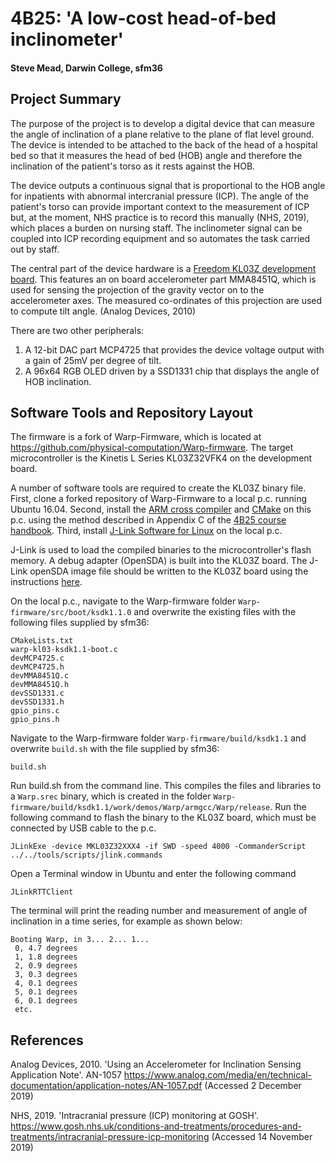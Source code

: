 # 4B25: 'A low-cost head-of-bed inclinometer'

#### Steve Mead, Darwin College, sfm36

## Project Summary

The purpose of the project is to develop a digital device that can measure the angle of inclination of a plane relative to the plane of flat level ground. The device is intended to be attached to the back of the head of a hospital bed so that it measures the head of bed (HOB) angle and therefore the inclination of the patient's torso as it rests against the HOB.

The device outputs a continuous signal that is proportional to the HOB angle for inpatients with abnormal intercranial pressure (ICP). The angle of the patient's torso can provide important context to the measurement of ICP but, at the moment, NHS practice is to record this manually (NHS, 2019), which places a burden on nursing staff. The inclinometer signal can be coupled into ICP recording equipment and so automates the task carried out by staff.

The central part of the device hardware is a [Freedom KL03Z development board](https://www.nxp.com/design/development-boards/freedom-development-boards/mcu-boards/freedom-development-platform-for-kinetis-kl03-mcus:FRDM-KL03Z). This features an on board accelerometer part MMA8451Q, which is used for sensing the projection of the gravity vector on to the accelerometer axes. The measured co-ordinates of this projection are used to compute tilt angle. (Analog Devices, 2010)

There are two other peripherals: 
1. A 12-bit DAC part MCP4725 that provides the device voltage output with a gain of 25mV per degree of tilt.
2. A 96x64 RGB OLED driven by a SSD1331 chip that displays the angle of HOB inclination.

## Software Tools and Repository Layout

The firmware is a fork of Warp-Firmware, which is located at https://github.com/physical-computation/Warp-firmware. The target microcontroller is the Kinetis L Series KL03Z32VFK4 on the development board.

A number of software tools are required to create the KL03Z binary file. First, clone a forked repository of Warp-Firmware to a local p.c. running Ubuntu 16.04. Second, install the [ARM cross compiler](https://developer.arm.com/tools-and-software/open-source-software/developer-tools/gnu-toolchain/gnu-rm/downloads) and [CMake](https://cmake.org/download/) on this p.c. using the method described in Appendix C of the [4B25 course handbook](http://physcomp.eng.cam.ac.uk/4B25-course-notes-and-cover-trimmed-v0.3/4B25-course-notes-and-cover-trimmed-with-embedded-fonts.html). Third, install [J-Link Software for Linux](https://www.segger.com/downloads/jlink/#J-LinkSoftwareAndDocumentationPack) on the local p.c.

J-Link is used to load the compiled binaries to the microcontroller's flash memory. A debug adapter (OpenSDA) is built into the KL03Z board. The J-Link openSDA image file should be written to the KL03Z board using the instructions [here](https://www.segger.com/products/debug-probes/j-link/models/other-j-links/opensda-sda-v2/).

On the local p.c., navigate to the Warp-firmware folder `Warp-firmware/src/boot/ksdk1.1.0` and overwrite the existing files with the following files supplied by sfm36:
```
CMakeLists.txt
warp-kl03-ksdk1.1-boot.c
devMCP4725.c
devMCP4725.h
devMMA8451Q.c
devMMA8451Q.h
devSSD1331.c
devSSD1331.h
gpio_pins.c
gpio_pins.h
```
Navigate to the Warp-firmware folder `Warp-firmware/build/ksdk1.1` and overwrite `build.sh` with the file supplied by sfm36:
```
build.sh
```
Run build.sh from the command line. This compiles the files and libraries to a `Warp.srec` binary, which is created in the folder `Warp-firmware/build/ksdk1.1/work/demos/Warp/armgcc/Warp/release`. Run the following command to flash the binary to the KL03Z board, which must be connected by USB cable to the p.c.
```
JLinkExe -device MKL03Z32XXX4 -if SWD -speed 4000 -CommanderScript ../../tools/scripts/jlink.commands
```
Open a Terminal window in Ubuntu and enter the following command
```
JLinkRTTClient
```
The terminal will print the reading number and measurement of angle of inclination in a time series, for example as shown below:
```
Booting Warp, in 3... 2... 1...
 0, 4.7 degrees
 1, 1.8 degrees
 2, 0.9 degrees
 3, 0.3 degrees
 4, 0.1 degrees
 5, 0.1 degrees
 6, 0.1 degrees
 etc.
```
## References

Analog Devices, 2010. 'Using an Accelerometer for Inclination Sensing Application Note'. AN-1057
https://www.analog.com/media/en/technical-documentation/application-notes/AN-1057.pdf (Accessed 2 December 2019)

NHS, 2019. 'Intracranial pressure (ICP) monitoring at GOSH'. https://www.gosh.nhs.uk/conditions-and-treatments/procedures-and-treatments/intracranial-pressure-icp-monitoring (Accessed 14 November 2019)
